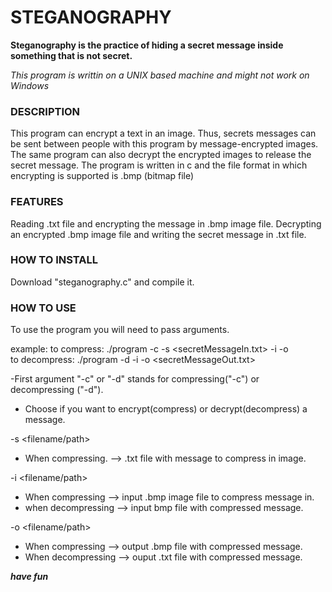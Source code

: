 # STEGANOGRAPHY

**Steganography is the practice of hiding a secret message inside something that is not secret.**

*This program is writtin on a UNIX based machine and might not work on Windows*

### DESCRIPTION
This program can encrypt a text in an image. Thus, secrets messages can be sent between people with this program by message-encrypted images.
The same program can also decrypt the encrypted images to release the secret message.
The program is written in c and the file format in which encrypting is supported is .bmp (bitmap file)

### FEATURES
Reading .txt file and encrypting the message in .bmp image file.
Decrypting an encrypted .bmp image file and writing the secret message in .txt file.

### HOW TO INSTALL
Download "steganography.c" and compile it.

### HOW TO USE
To use the program you will need to pass arguments.

example:
to compress: ./program -c -s <secretMessageIn.txt> -i <inputImage> -o <outputImage>   
to decompress: ./program -d -i <inputImage> -o <secretMessageOut.txt>   

  -First argument "-c" or "-d" stands for compressing("-c") or decompressing ("-d").   
  * Choose if you want to encrypt(compress) or decrypt(decompress) a message.

  -s <filename/path>     
  * When compressing.  --> .txt file with message to compress in image.   
  
  -i <filename/path>  
  * When compressing   --> input .bmp image file to compress message in.     
  * when decompressing --> input bmp file with compressed message.     
  
  
  -o <filename/path> 
  * When compressing   --> output .bmp file with compressed message.    
  * When decompressing --> ouput .txt file with compressed message.     
  
  
  
***have fun***
